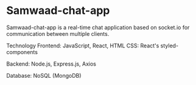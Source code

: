 # Samwaad-chat-app

Samwaad-chat-app is a real-time chat application based on socket.io for communication between multiple clients.

Technology
Frontend: JavaScript, React, HTML
CSS: React's styled-components


Backend: Node.js, Express.js, Axios


Database: NoSQL (MongoDB)
